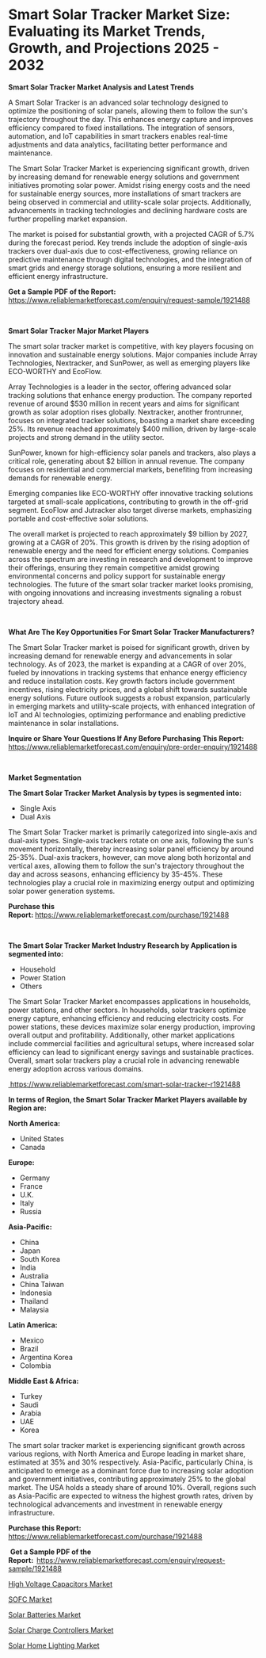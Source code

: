 <p><h1>Smart Solar Tracker Market Size: Evaluating its Market Trends, Growth, and Projections 2025 - 2032</h1></p><p><strong>Smart Solar Tracker Market Analysis and Latest Trends</strong></p>
<p><p>A Smart Solar Tracker is an advanced solar technology designed to optimize the positioning of solar panels, allowing them to follow the sun's trajectory throughout the day. This enhances energy capture and improves efficiency compared to fixed installations. The integration of sensors, automation, and IoT capabilities in smart trackers enables real-time adjustments and data analytics, facilitating better performance and maintenance.</p><p>The Smart Solar Tracker Market is experiencing significant growth, driven by increasing demand for renewable energy solutions and government initiatives promoting solar power. Amidst rising energy costs and the need for sustainable energy sources, more installations of smart trackers are being observed in commercial and utility-scale solar projects. Additionally, advancements in tracking technologies and declining hardware costs are further propelling market expansion.</p><p>The market is poised for substantial growth, with a projected CAGR of 5.7% during the forecast period. Key trends include the adoption of single-axis trackers over dual-axis due to cost-effectiveness, growing reliance on predictive maintenance through digital technologies, and the integration of smart grids and energy storage solutions, ensuring a more resilient and efficient energy infrastructure.</p></p>
<p><strong>Get a Sample PDF of the Report:&nbsp;</strong> <a href="https://www.reliablemarketforecast.com/enquiry/request-sample/1921488?utm_campaign=1108&utm_medium=2&utm_source=Github&utm_content=ia&utm_term=07042025&utm_id=smart-solar-tracker">https://www.reliablemarketforecast.com/enquiry/request-sample/1921488</a></p>
<p>&nbsp;</p>
<p><strong>Smart Solar Tracker Major Market Players</strong></p>
<p><p>The smart solar tracker market is competitive, with key players focusing on innovation and sustainable energy solutions. Major companies include Array Technologies, Nextracker, and SunPower, as well as emerging players like ECO-WORTHY and EcoFlow.</p><p>Array Technologies is a leader in the sector, offering advanced solar tracking solutions that enhance energy production. The company reported revenue of around $530 million in recent years and aims for significant growth as solar adoption rises globally. Nextracker, another frontrunner, focuses on integrated tracker solutions, boasting a market share exceeding 25%. Its revenue reached approximately $400 million, driven by large-scale projects and strong demand in the utility sector.</p><p>SunPower, known for high-efficiency solar panels and trackers, also plays a critical role, generating about $2 billion in annual revenue. The company focuses on residential and commercial markets, benefiting from increasing demands for renewable energy.</p><p>Emerging companies like ECO-WORTHY offer innovative tracking solutions targeted at small-scale applications, contributing to growth in the off-grid segment. EcoFlow and Jutracker also target diverse markets, emphasizing portable and cost-effective solar solutions.</p><p>The overall market is projected to reach approximately $9 billion by 2027, growing at a CAGR of 20%. This growth is driven by the rising adoption of renewable energy and the need for efficient energy solutions. Companies across the spectrum are investing in research and development to improve their offerings, ensuring they remain competitive amidst growing environmental concerns and policy support for sustainable energy technologies. The future of the smart solar tracker market looks promising, with ongoing innovations and increasing investments signaling a robust trajectory ahead.</p></p>
<p>&nbsp;</p>
<p><strong>What Are The Key Opportunities For Smart Solar Tracker Manufacturers?</strong></p>
<p><p>The Smart Solar Tracker market is poised for significant growth, driven by increasing demand for renewable energy and advancements in solar technology. As of 2023, the market is expanding at a CAGR of over 20%, fueled by innovations in tracking systems that enhance energy efficiency and reduce installation costs. Key growth factors include government incentives, rising electricity prices, and a global shift towards sustainable energy solutions. Future outlook suggests a robust expansion, particularly in emerging markets and utility-scale projects, with enhanced integration of IoT and AI technologies, optimizing performance and enabling predictive maintenance in solar installations.</p></p>
<p><strong>Inquire or Share Your Questions If Any Before Purchasing This Report:</strong> <a href="https://www.reliablemarketforecast.com/enquiry/pre-order-enquiry/1921488?utm_campaign=1108&utm_medium=2&utm_source=Github&utm_content=ia&utm_term=07042025&utm_id=smart-solar-tracker">https://www.reliablemarketforecast.com/enquiry/pre-order-enquiry/1921488</a></p>
<p>&nbsp;</p>
<p><strong>Market Segmentation</strong></p>
<p><strong>The Smart Solar Tracker Market Analysis by types is segmented into:</strong></p>
<p><ul><li>Single Axis</li><li>Dual Axis</li></ul></p>
<p><p>The Smart Solar Tracker market is primarily categorized into single-axis and dual-axis types. Single-axis trackers rotate on one axis, following the sun's movement horizontally, thereby increasing solar panel efficiency by around 25-35%. Dual-axis trackers, however, can move along both horizontal and vertical axes, allowing them to follow the sun's trajectory throughout the day and across seasons, enhancing efficiency by 35-45%. These technologies play a crucial role in maximizing energy output and optimizing solar power generation systems.</p></p>
<p><strong>Purchase this Report:&nbsp;</strong><a href="https://www.reliablemarketforecast.com/purchase/1921488?utm_campaign=1108&utm_medium=2&utm_source=Github&utm_content=ia&utm_term=07042025&utm_id=smart-solar-tracker">https://www.reliablemarketforecast.com/purchase/1921488</a></p>
<p>&nbsp;</p>
<p><strong>The Smart Solar Tracker Market Industry Research by Application is segmented into:</strong></p>
<p><ul><li>Household</li><li>Power Station</li><li>Others</li></ul></p>
<p><p>The Smart Solar Tracker Market encompasses applications in households, power stations, and other sectors. In households, solar trackers optimize energy capture, enhancing efficiency and reducing electricity costs. For power stations, these devices maximize solar energy production, improving overall output and profitability. Additionally, other market applications include commercial facilities and agricultural setups, where increased solar efficiency can lead to significant energy savings and sustainable practices. Overall, smart solar trackers play a crucial role in advancing renewable energy adoption across various domains.</p></p>
<p><a href="https://www.reliablemarketforecast.com/smart-solar-tracker-r1921488?utm_campaign=1108&utm_medium=2&utm_source=Github&utm_content=ia&utm_term=07042025&utm_id=smart-solar-tracker">&nbsp;https://www.reliablemarketforecast.com/smart-solar-tracker-r1921488</a></p>
<p><strong>In terms of Region, the Smart Solar Tracker Market Players available by Region are:</strong></p>
<p>
    <p> <strong> North America: </strong>
        <ul>
            <li>United States</li>
            <li>Canada</li>
        </ul>
        </p> 
    <p> <strong> Europe: </strong>
        <ul>
            <li>Germany</li>
            <li>France</li>
            <li>U.K.</li>
            <li>Italy</li>
            <li>Russia</li>
        </ul>
        </p> 
    <p> <strong> Asia-Pacific: </strong>
        <ul>
            <li>China</li>
            <li>Japan</li>
            <li>South Korea</li>
            <li>India</li>
            <li>Australia</li>
            <li>China Taiwan</li>
            <li>Indonesia</li>
            <li>Thailand</li>
            <li>Malaysia</li>
        </ul>
        </p> 
    <p> <strong> Latin America: </strong>
        <ul>
            <li>Mexico</li>
            <li>Brazil</li>
            <li>Argentina Korea</li>
            <li>Colombia</li>
        </ul>
        </p> 
    <p> <strong> Middle East & Africa: </strong>
        <ul>
            <li>Turkey</li>
            <li>Saudi</li>
            <li>Arabia</li>
            <li>UAE</li>
            <li>Korea</li>
        </ul>
    </p>
    </p>
<p><p>The smart solar tracker market is experiencing significant growth across various regions, with North America and Europe leading in market share, estimated at 35% and 30% respectively. Asia-Pacific, particularly China, is anticipated to emerge as a dominant force due to increasing solar adoption and government initiatives, contributing approximately 25% to the global market. The USA holds a steady share of around 10%. Overall, regions such as Asia-Pacific are expected to witness the highest growth rates, driven by technological advancements and investment in renewable energy infrastructure.</p></p>
<p><strong>Purchase this Report: </strong><a href="https://www.reliablemarketforecast.com/purchase/1921488?utm_campaign=1108&utm_medium=2&utm_source=Github&utm_content=ia&utm_term=07042025&utm_id=smart-solar-tracker">https://www.reliablemarketforecast.com/purchase/1921488</a></p>
<p>&nbsp;<strong>Get a Sample PDF of the Report:&nbsp;&nbsp;</strong><a href="https://www.reliablemarketforecast.com/enquiry/request-sample/1921488?utm_campaign=1108&utm_medium=2&utm_source=Github&utm_content=ia&utm_term=07042025&utm_id=smart-solar-tracker">https://www.reliablemarketforecast.com/enquiry/request-sample/1921488</a></p>
<p><strong></strong></p>
<p><p><a href="https://github.com/bredevasil2q/Market-Research-Report-List-1/blob/main/high-voltage-capacitors-market.md?utm_campaign=1108&utm_medium=2&utm_source=Github&utm_content=ia&utm_term=07042025&utm_id=smart-solar-tracker">High Voltage Capacitors Market</a></p><p><a href="https://github.com/winjelequegt/Market-Research-Report-List-1/blob/main/sofc-market.md?utm_campaign=1108&utm_medium=2&utm_source=Github&utm_content=ia&utm_term=07042025&utm_id=smart-solar-tracker">SOFC Market</a></p><p><a href="https://github.com/fontshatintj/Market-Research-Report-List-1/blob/main/solar-batteries-market.md?utm_campaign=1108&utm_medium=2&utm_source=Github&utm_content=ia&utm_term=07042025&utm_id=smart-solar-tracker">Solar Batteries Market</a></p><p><a href="https://github.com/firdwsermald/Market-Research-Report-List-1/blob/main/solar-charge-controllers-market.md?utm_campaign=1108&utm_medium=2&utm_source=Github&utm_content=ia&utm_term=07042025&utm_id=smart-solar-tracker">Solar Charge Controllers Market</a></p><p><a href="https://github.com/wilzeryammy/Market-Research-Report-List-1/blob/main/solar-home-lighting-market.md?utm_campaign=1108&utm_medium=2&utm_source=Github&utm_content=ia&utm_term=07042025&utm_id=smart-solar-tracker">Solar Home Lighting Market</a></p></p>